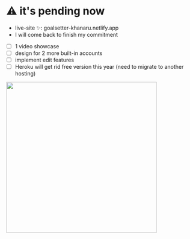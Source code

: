 # ⚠ it's pending now

- live-site ✨: goalsetter-khanaru.netlify.app
- I will come back to finish my commitment

- [ ] 1 video showcase
- [ ] design for 2 more built-in accounts
- [ ] implement edit features
- [ ] Heroku will get rid free version this year (need to migrate to another hosting)

<img width="400px" src="https://i.imgur.com/jg3PwMu.png"/>
